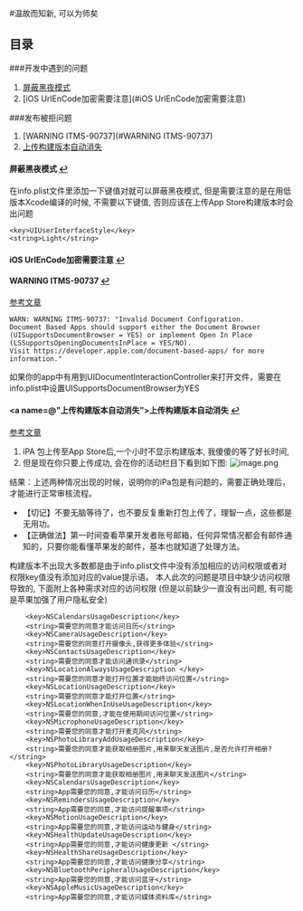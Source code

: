 #温故而知新, 可以为师矣

## <a name="目录"></a>目录
###<a name="开发中遇到的问题"></a>开发中遇到的问题
1. [屏蔽黑夜模式](#屏蔽黑夜模式])
2. [iOS UrlEnCode加密需要注意](#iOS UrlEnCode加密需要注意)

###<a name="发布被拒问题"></a>发布被拒问题
1. [WARNING ITMS-90737](#WARNING ITMS-90737)
2. [上传构建版本自动消失](#上传构建版本自动消失)

#### <a name="屏蔽黑夜模式"></a>屏蔽黑夜模式  [↩](#开发中遇到的问题)
在info.plist文件里添加一下键值对就可以屏蔽黑夜模式, 但是需要注意的是在用低版本Xcode编译的时候, 不需要以下键值, 否则应该在上传App Store构建版本时会出问题
```
<key>UIUserInterfaceStyle</key>
<string>Light</string>
```
#### <a name="iOS UrlEnCode加密需要注意"></a>iOS UrlEnCode加密需要注意 [↩](#开发中遇到的问题)



#### <a name="WARNING ITMS-90737"></a>WARNING ITMS-90737 [↩](#发布被拒问题)
[参考文章](https://www.jianshu.com/p/18f089c4454c)

```
WARN: WARNING ITMS-90737: "Invalid Document Configuration.
Document Based Apps should support either the Document Browser (UISupportsDocumentBrowser = YES) or implement Open In Place (LSSupportsOpeningDocumentsInPlace = YES/NO). 
Visit https://developer.apple.com/document-based-apps/ for more information."
```
如果你的app中有用到UIDocumentInteractionController来打开文件，需要在info.plist中设置UISupportsDocumentBrowser为YES 

#### <a name=@"上传构建版本自动消失"></a>上传构建版本自动消失 [↩](#发布被拒问题)
[参考文章](https://www.jianshu.com/p/2e8383bf95c3)

1. iPA 包上传至App Store后,一个小时不显示构建版本, 我傻傻的等了好长时间, 
2. 但是现在你只要上传成功, 会在你的活动栏目下看到如下图:
![image.png](https://upload-images.jianshu.io/upload_images/1367029-6f3868577d9edb86.png?imageMogr2/auto-orient/strip%7CimageView2/2/w/1240)

结果：上述两种情况出现的时候，说明你的iPa包是有问题的，需要正确处理后，才能进行正常审核流程。

* 【切记】不要无脑等待了，也不要反复重新打包上传了，理智一点，这些都是无用功。
* 【正确做法】第一时间查看苹果开发者账号邮箱，任何异常情况都会有邮件通知的，只要你能看懂苹果发的邮件，基本也就知道了处理方法。

构建版本不出现大多数都是由于info.plist文件中没有添加相应的访问权限或者对权限key值没有添加对应的value提示语。
本人此次的问题是项目中缺少访问权限导致的, 下面附上各种需求对应的访问权限 (但是以前缺少一直没有出问题, 有可能是苹果加强了用户隐私安全)

```
	<key>NSCalendarsUsageDescription</key>
	<string>需要您的同意才能访问日历</string>
	<key>NSCameraUsageDescription</key>
	<string>需要您的同意打开摄像头,获得更多体验</string>
	<key>NSContactsUsageDescription</key>
	<string>需要您的同意才能访问通讯录</string>
	<key>NSLocationAlwaysUsageDescription </key>
	<string>需要您的同意才能打开位置才能始终访问位置</string>
	<key>NSLocationUsageDescription</key>
	<string>需要您的同意才能打开位置</string>
	<key>NSLocationWhenInUseUsageDescription</key>
	<string>需要您的同意,才能在使用期间访问位置</string>
	<key>NSMicrophoneUsageDescription</key>
	<string>需要您的同意才能打开麦克风</string>
	<key>NSPhotoLibraryAddUsageDescription</key>
	<string>需要您的同意才能获取相册图片,用来聊天发送图片,是否允许打开相册?</string>
	<key>NSPhotoLibraryUsageDescription</key>
	<string>需要您的同意才能获取相册图片,用来聊天发送图片</string>
	<key>NSCalendarsUsageDescription</key>
	<string>App需要您的同意,才能访问日历</string>
	<key>NSRemindersUsageDescription</key>
	<string>App需要您的同意,才能访问提醒事项</string>
	<key>NSMotionUsageDescription</key>
	<string>App需要您的同意,才能访问运动与健身</string>
	<key>NSHealthUpdateUsageDescription</key>
	<string>App需要您的同意,才能访问健康更新 </string>
	<key>NSHealthShareUsageDescription</key>
	<string>App需要您的同意,才能访问健康分享</string>
	<key>NSBluetoothPeripheralUsageDescription</key>
	<string>App需要您的同意,才能访问蓝牙</string>
	<key>NSAppleMusicUsageDescription</key>
	<string>App需要您的同意,才能访问媒体资料库</string>
```
